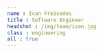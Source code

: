 ```yaml
---
name : Ivan Freixedes
title : Software Engineer
headshot : /img/team/ivan.jpg
class : engineering
all : true
---
```

